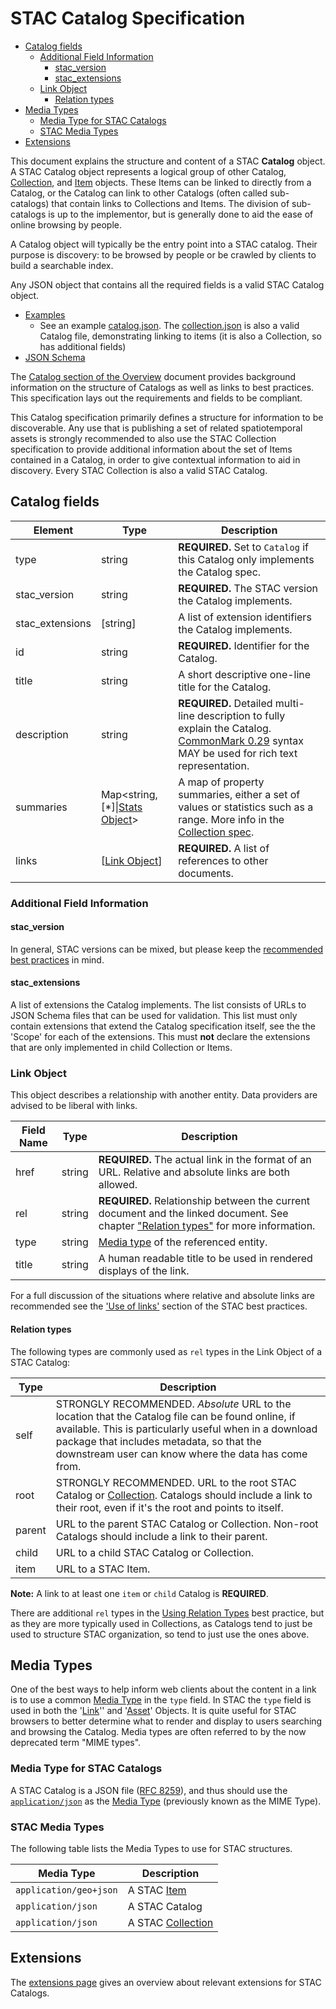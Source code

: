 # STAC Catalog Specification <!-- omit in toc --> 

- [Catalog fields](#catalog-fields)
  - [Additional Field Information](#additional-field-information)
    - [stac_version](#stac_version)
    - [stac_extensions](#stac_extensions)
  - [Link Object](#link-object)
    - [Relation types](#relation-types)
- [Media Types](#media-types)
  - [Media Type for STAC Catalogs](#media-type-for-stac-catalogs)
  - [STAC Media Types](#stac-media-types)
- [Extensions](#extensions)

This document explains the structure and content of a STAC **Catalog** object. A STAC Catalog object 
represents a logical group of other Catalog, 
[Collection](../collection-spec/collection-spec.md), and [Item](../item-spec/item-spec.md) objects. 
These Items can be linked to directly from a Catalog, or the Catalog can link to other Catalogs (often called 
sub-catalogs) that contain links to Collections and Items. The division of sub-catalogs is up to the implementor,
but is generally done to aid the ease of online browsing by people. 

A Catalog object will typically be the entry point into a STAC catalog. Their 
purpose is discovery: to be browsed by people or be crawled
by clients to build a searchable index.  

Any JSON object that contains all the required fields is a valid STAC Catalog object.

- [Examples](../examples/)
  - See an example [catalog.json](../examples/catalog.json). The [collection.json](../examples/collection.json) is also a valid
  Catalog file, demonstrating linking to items (it is also a Collection, so has additional fields)
- [JSON Schema](json-schema/catalog.json)

The [Catalog section of the Overview](../overview.md#catalog-overview) document provides background information on 
the structure of Catalogs as well as links to best practices. This specification lays out the requirements
and fields to be compliant.

This Catalog specification primarily defines a structure for information to be discoverable. Any use 
that is publishing a set of related spatiotemporal assets is strongly recommended to also use the 
STAC Collection specification to provide additional information about the set of Items 
contained in a Catalog, in order to give contextual information to aid in discovery. Every STAC Collection is 
also a valid STAC Catalog.

## Catalog fields

| Element         | Type          | Description                                                  |
| --------------- | ------------- | ------------------------------------------------------------ |
| type            | string        | **REQUIRED.** Set to `Catalog` if this Catalog only implements the Catalog spec. |
| stac_version    | string        | **REQUIRED.** The STAC version the Catalog implements. |
| stac_extensions | \[string]     | A list of extension identifiers the Catalog implements.                 |
| id              | string        | **REQUIRED.** Identifier for the Catalog.                    |
| title           | string        | A short descriptive one-line title for the Catalog.          |
| description     | string        | **REQUIRED.** Detailed multi-line description to fully explain the Catalog. [CommonMark 0.29](http://commonmark.org/) syntax MAY be used for rich text representation. |
| summaries       | Map<string, \[*]\|[Stats Object](../collection-spec/collection-spec.md#stats-object)> | A map of property summaries, either a set of values or statistics such as a range. More info in the [Collection spec](../collection-spec/collection-spec.md#summaries). |
| links           | [[Link Object](#link-object)] | **REQUIRED.** A list of references to other documents.       |

### Additional Field Information

#### stac_version

In general, STAC versions can be mixed, but please keep the [recommended best practices](../best-practices.md#mixing-stac-versions) in mind.

#### stac_extensions

A list of extensions the Catalog implements.
The list consists of URLs to JSON Schema files that can be used for validation.
This list must only contain extensions that extend the Catalog specification itself,
see the the 'Scope' for each of the extensions.
This must **not** declare the extensions that are only implemented in child Collection or Items.

### Link Object

This object describes a relationship with another entity. Data providers are advised to be liberal
with links.

| Field Name | Type   | Description |
| ---------- | ------ | ----------- |
| href       | string | **REQUIRED.** The actual link in the format of an URL. Relative and absolute links are both allowed. |
| rel        | string | **REQUIRED.** Relationship between the current document and the linked document. See chapter ["Relation types"](#relation-types) for more information. |
| type       | string | [Media type](#media-types) of the referenced entity. |
| title      | string | A human readable title to be used in rendered displays of the link. |

For a full discussion of the situations where relative and absolute links are recommended see the
['Use of links'](../best-practices.md#use-of-links) section of the STAC best practices.

#### Relation types

The following types are commonly used as `rel` types in the Link Object of a STAC Catalog:

| Type    | Description |
| ------- | ----------- |
| self    | STRONGLY RECOMMENDED. *Absolute* URL to the location that the Catalog file can be found online, if available. This is particularly useful when in a download package that includes metadata, so that the downstream user can know where the data has come from. |
| root    | STRONGLY RECOMMENDED. URL to the root STAC Catalog or [Collection](../collection-spec/README.md). Catalogs should include a link to their root, even if it's the root and points to itself. |
| parent  | URL to the parent STAC Catalog or Collection. Non-root Catalogs should include a link to their parent. |
| child   | URL to a child STAC Catalog or Collection. |
| item    | URL to a STAC Item. |

**Note:** A link to at least one `item` or `child` Catalog is **REQUIRED**.

There are additional `rel` types in the [Using Relation Types](../best-practices.md#using-relation-types) best practice, but as 
they are more typically used in Collections, as Catalogs tend to just be used to structure STAC organization, so tend to just use
the ones above.

## Media Types

One of the best ways to help inform web clients about the content in a link is to use a common [Media 
Type](https://en.wikipedia.org/wiki/Media_type) in the `type` field. In STAC the `type` field is used in both the 
'[Link](#link-object)'' and '[Asset](../item-spec/item-spec.md#asset-object)' Objects. It is quite useful for STAC browsers to better determine
what to render and display to users searching and browsing the Catalog.  Media types are often referred to by the 
now deprecated term "MIME types". 

### Media Type for STAC Catalogs

A STAC Catalog is a JSON file ([RFC 8259](https://tools.ietf.org/html/rfc8259)), and thus should use the 
[`application/json`](https://tools.ietf.org/html/rfc8259#section-11) as the [Media Type](https://en.wikipedia.org/wiki/Media_type) 
(previously known as the MIME Type). 

### STAC Media Types

The following table lists the Media Types to use for STAC structures.

| Media Type             | Description                                                |
| ---------------------- | ---------------------------------------------------------- |
| `application/geo+json` | A STAC [Item](../item-spec/item-spec.md)                   |
| `application/json`     | A STAC Catalog            |
| `application/json`     | A STAC [Collection](../collection-spec/collection-spec.md) |

## Extensions

The [extensions page](../extensions/) gives an overview about relevant extensions for STAC Catalogs.
